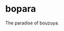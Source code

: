 bopara
==============================================================================

The paradise of bouzuya.


